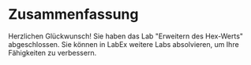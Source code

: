 # Zusammenfassung

Herzlichen Glückwunsch! Sie haben das Lab "Erweitern des Hex-Werts" abgeschlossen. Sie können in LabEx weitere Labs absolvieren, um Ihre Fähigkeiten zu verbessern.
